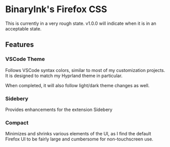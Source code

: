 # BinaryInk's Firefox CSS

This is currently in a very rough state. v1.0.0 will indicate when it is in an
acceptable state.

## Features

### VSCode Theme

<!-- TODO Add link to Hyprland repo -->
Follows VSCode syntax colors, similar to most of my customization projects. It
is designed to match my Hyprland theme in particular.

When completed, it will also follow light/dark theme changes as well.

### Sidebery

<!-- TODO Add link to Sidebery repo and/or extension page -->
Provides enhancements for the extension Sidebery

### Compact

Minimizes and shrinks various elements of the UI, as I find the default Firefox
UI to be fairly large and cumbersome for non-touchscreen use.
